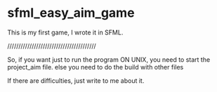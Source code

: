 # sfml_easy_aim_game
This is my first game, I wrote it in SFML.

////////////////////////////////////////

So, if you want just to run the program ON UNIX, you need to start the project_aim file.
else you need to do the build with other files

If there are difficulties, just write to me about it.
